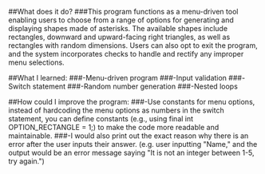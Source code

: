 ##What does it do?
###This program functions as a menu-driven tool enabling users to choose from a range of options for generating and displaying shapes made of asterisks. The available shapes include rectangles, downward and upward-facing right triangles, as well as rectangles with random dimensions. Users can also opt to exit the program, and the system incorporates checks to handle and rectify any improper menu selections.

##What I learned:
###-Menu-driven program
###-Input validation
###-Switch statement
###-Random number generation
###-Nested loops

##How could I improve the program:
###-Use constants for menu options, instead of hardcoding the menu options as numbers in the switch statement, you can define constants (e.g., using final int OPTION_RECTANGLE = 1;) to make the code more readable and maintainable.
###-I would also print out the exact reason why there is an error after the user inputs their answer. (e.g. user inputting "Name," and the output would be an error message saying "It is not an integer between 1-5, try again.")
